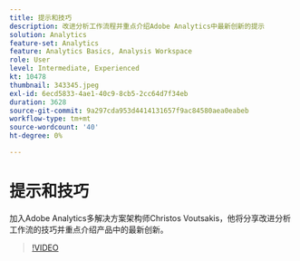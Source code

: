 ```yaml
---
title: 提示和技巧
description: 改进分析工作流程并重点介绍Adobe Analytics中最新创新的提示
solution: Analytics
feature-set: Analytics
feature: Analytics Basics, Analysis Workspace
role: User
level: Intermediate, Experienced
kt: 10478
thumbnail: 343345.jpeg
exl-id: 6ecd5833-4ae1-40c9-8cb5-2cc64d7f34eb
duration: 3628
source-git-commit: 9a297cda953d4414131657f9ac84580aea0eabeb
workflow-type: tm+mt
source-wordcount: '40'
ht-degree: 0%

---
```


# 提示和技巧

加入Adobe Analytics多解决方案架构师Christos Voutsakis，他将分享改进分析工作流的技巧并重点介绍产品中的最新创新。

>[!VIDEO](https://video.tv.adobe.com/v/343345/?quality=12&learn=on)
